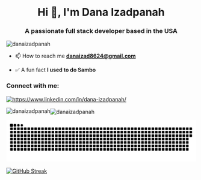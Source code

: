<h1 align="center">Hi 👋, I'm Dana Izadpanah</h1>
<h3 align="center">A passionate full stack developer based in the USA</h3>

<p align="left"> <img src="https://komarev.com/ghpvc/?username=danaizadpanah&label=Profile%20views&color=0e75b6&style=flat" alt="danaizadpanah" /> </p>

- 📫 How to reach me **danaizad8624@gmail.com**

- ✅ A fun fact **I used to do Sambo**

<h3 align="left">Connect with me:</h3>
<p align="left">
<a href="https://linkedin.com/in/https://www.linkedin.com/in/dana-izadpanah/" target="blank"><img align="center" src="https://raw.githubusercontent.com/rahuldkjain/github-profile-readme-generator/master/src/images/icons/Social/linked-in-alt.svg" alt="https://www.linkedin.com/in/dana-izadpanah/" height="30" width="40" /></a>
</p>

<p><img align="left" src="https://github-readme-stats.vercel.app/api/top-langs?username=danaizadpanah&show_icons=true&locale=en&layout=compact" alt="danaizadpanah" /></p>


<p><img align="center" src="https://github-readme-streak-stats.herokuapp.com/?user=danaizadpanah&" alt="danaizadpanah" /></p>


<picture>
  <source media="(prefers-color-scheme: dark)" srcset="https://raw.githubusercontent.com/DanaIzadpanah/DanaIzadpanah/output/github-snake-dark.svg" />
  <source media="(prefers-color-scheme: light)" srcset="https://raw.githubusercontent.com/DanaIzadpanah/DanaIzadpanah/output/github-snake.svg" />
  <img alt="github-snake" src="https://raw.githubusercontent.com/DanaIzadpanah/DanaIzadpanah/output/github-snake.svg" />
</picture>

<a href="https://git.io/streak-stats"><img src="https://streak-stats.demolab.com?user=&theme=hacker-inverted&hide_border=true&short_numbers=true" alt="GitHub Streak" /></a>
